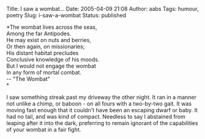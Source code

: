 Title: I saw a wombat...
Date: 2005-04-09 21:08
Author: aabs
Tags: humour, poetry
Slug: i-saw-a-wombat
Status: published

*The wombat lives across the seas,  
Among the far Antipodes.  
He may exist on nuts and berries,  
Or then again, on missionaries;  
His distant habitat precludes  
Conclusive knowledge of his moods.  
But I would not engage the wombat  
In any form of mortal combat.  
-- "The Wombat"  
*

I saw something streak past my driveway the other night. It ran in a manner not unlike a chimp, or baboon - on all fours with a two-by-two gait. It was moving fast enough that it couldn't have been an escaping dwarf or baby. It had no tail, and was kind of compact. Needless to say I abstained from leaping after it into the dark, preferring to remain ignorant of the capabilities of your wombat in a fair fight.
